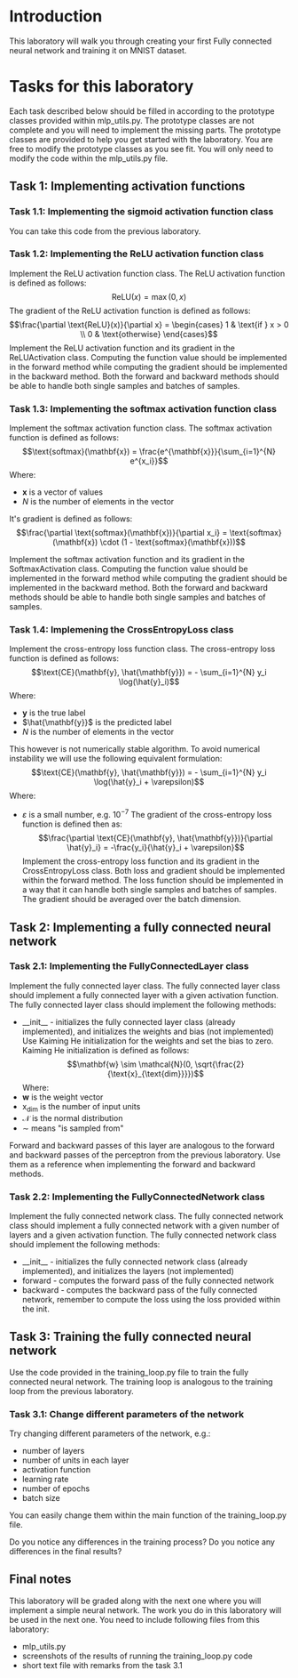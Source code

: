 # Introduction

This laboratory will walk you through creating your first Fully connected neural network and training it on MNIST dataset.


# Tasks for this laboratory
Each task described below should be filled in according to the prototype classes provided within mlp_utils.py. The prototype classes are not complete and you will need to implement the missing parts. The prototype classes are provided to help you get started with the laboratory. You are free to modify the prototype classes as you see fit. You will only need to modify the code within the mlp_utils.py file.

## Task 1: Implementing activation functions
### Task 1.1: Implementing the sigmoid activation function class
You can take this code from the previous laboratory.

### Task 1.2: Implementing the ReLU activation function class
Implement the ReLU activation function class. The ReLU activation function is defined as follows:
$$\text{ReLU}(x) = \max(0, x)$$
The gradient of the ReLU activation function is defined as follows:
$$\frac{\partial \text{ReLU}(x)}{\partial x} = \begin{cases} 1 & \text{if } x > 0 \\ 0 & \text{otherwise} \end{cases}$$
Implement the ReLU activation function and its gradient in the ReLUActivation class. Computing the function value should be implemented in the forward method while computing the gradient should be implemented in the backward method. Both the forward and backward methods should be able to handle both single samples and batches of samples.

### Task 1.3: Implementing the softmax activation function class
Implement the softmax activation function class. The softmax activation function is defined as follows:
$$\text{softmax}(\mathbf{x}) = \frac{e^{\mathbf{x}}}{\sum_{i=1}^{N} e^{x_i}}$$
Where:
- $\mathbf{x}$ is a vector of values
- $N$ is the number of elements in the vector

It's gradient is defined as follows:
$$\frac{\partial \text{softmax}(\mathbf{x})}{\partial x_i} = \text{softmax}(\mathbf{x}) \cdot (1 - \text{softmax}(\mathbf{x}))$$

Implement the softmax activation function and its gradient in the SoftmaxActivation class. Computing the function value should be implemented in the forward method while computing the gradient should be implemented in the backward method. Both the forward and backward methods should be able to handle both single samples and batches of samples.

### Task 1.4: Implemening the CrossEntropyLoss class
Implement the cross-entropy loss function class. The cross-entropy loss function is defined as follows:
$$\text{CE}(\mathbf{y}, \hat{\mathbf{y}}) = - \sum_{i=1}^{N} y_i \log(\hat{y}_i)$$
Where:
- $\mathbf{y}$ is the true label
- $\hat{\mathbf{y}}$ is the predicted label
- $N$ is the number of elements in the vector

This however is not numerically stable algorithm. To avoid numerical instability we will use the following equivalent formulation:
$$\text{CE}(\mathbf{y}, \hat{\mathbf{y}}) = - \sum_{i=1}^{N} y_i \log(\hat{y}_i + \varepsilon)$$
Where:
- $\varepsilon$ is a small number, e.g. $10^{-7}$
The gradient of the cross-entropy loss function is defined then as:
$$\frac{\partial \text{CE}(\mathbf{y}, \hat{\mathbf{y}})}{\partial \hat{y}_i} = -\frac{y_i}{\hat{y}_i + \varepsilon}$$
Implement the cross-entropy loss function and its gradient in the CrossEntropyLoss class. Both loss and gradient should be implemented within the forward method. The loss function should be implemented in a way that it can handle both single samples and batches of samples. The gradient should be averaged over the batch dimension.

## Task 2: Implementing a fully connected neural network
### Task 2.1: Implementing the FullyConnectedLayer class
Implement the fully connected layer class. The fully connected layer class should implement a fully connected layer with a given activation function. The fully connected layer class should implement the following methods:
- \_\_init\_\_ - initializes the fully connected layer class (already implemented), and initializes the weights and bias (not implemented)
Use Kaiming He initialization for the weights and set the bias to zero.
Kaiming He initialization is defined as follows:
$$\mathbf{w} \sim \mathcal{N}(0, \sqrt{\frac{2}{\text{x}_{\text{dim}}}})$$
Where:
- $\mathbf{w}$ is the weight vector
- $\text{x}_{\text{dim}}$ is the number of input units
- $\mathcal{N}$ is the normal distribution
- $\sim$ means "is sampled from"

Forward and backward passes of this layer are analogous to the forward and backward passes of the perceptron from the previous laboratory. Use them as a reference when implementing the forward and backward methods.


### Task 2.2: Implementing the FullyConnectedNetwork class
Implement the fully connected network class. The fully connected network class should implement a fully connected network with a given number of layers and a given activation function. The fully connected network class should implement the following methods:
- \_\_init\_\_ - initializes the fully connected network class (already implemented), and initializes the layers (not implemented)
- forward - computes the forward pass of the fully connected network
- backward - computes the backward pass of the fully connected network, remember to compute the loss using the loss provided within the init. 

## Task 3: Training the fully connected neural network
Use the code provided in the training_loop.py file to train the fully connected neural network. The training loop is analogous to the training loop from the previous laboratory.

### Task 3.1: Change different parameters of the network
Try changing different parameters of the network, e.g.:
- number of layers
- number of units in each layer
- activation function
- learning rate
- number of epochs
- batch size

You can easily change them within the main function of the training_loop.py file.

Do you notice any differences in the training process? Do you notice any differences in the final results?



## Final notes
This laboratory will be graded along with the next one where you will implement a simple neural network. The work you do in this laboratory will be used in the next one. You need to include following files from this laboratory:
- mlp_utils.py
- screenshots of the results of running the training_loop.py code
- short text file with remarks from the task 3.1